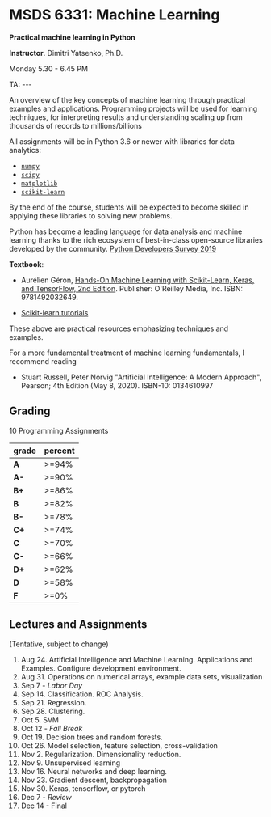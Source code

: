 # MSDS 6331: Machine Learning

**Practical machine learning in Python**

**Instructor**. Dimitri Yatsenko, Ph.D.

Monday 5.30 - 6.45 PM

TA: ---

An overview of the key concepts of machine learning through practical examples and applications. Programming projects will be used for learning techniques, for interpreting results and understanding scaling up from thousands of records to millions/billions

All assignments will be in Python 3.6 or newer with libraries for data analytics: 
* [`numpy`](https://numpy.org/)
* [`scipy`](https://www.scipy.org/)
* [`matplotlib`](https://matplotlib.org/) 
* [`scikit-learn`](https://scikit-learn.org)

By the end of the course, students will be expected to become skilled in applying these libraries to solving new problems.

Python has become a leading language for data analysis and machine learning thanks to the rich ecosystem of best-in-class open-source libraries developed by the community. 
[Python Developers Survey 2019](https://www.jetbrains.com/lp/python-developers-survey-2019/)


**Textbook**: 
* Aurélien Géron, [Hands-On Machine Learning with Scikit-Learn, Keras, and TensorFlow, 2nd Edition](https://learning.oreilly.com/library/view/hands-on-machine-learning/9781492032632/). Publisher: O'Reilley Media, Inc. ISBN: 9781492032649.

* [Scikit-learn tutorials](https://scikit-learn.org)

These above are practical resources emphasizing techniques and examples. 

For a more fundamental treatment of machine learning fundamentals, I recommend reading 
* Stuart Russell, Peter Norvig "Artificial Intelligence: A Modern Approach", Pearson; 4th Edition (May 8, 2020). ISBN-10: 0134610997

## Grading 
10 Programming Assignments

|grade| percent |
|---|---|
|**A** |>=94%|
|**A-**|>=90%|
|**B+**|>=86%|
|**B**|>=82%|
|**B-**|>=78%|
|**C+**|>=74%|
|**C**|>=70%|
|**C-**|>=66%|
|**D+**|>=62%|
|**D**|>=58%|
|**F**|>=0%|

## Lectures and Assignments 

(Tentative, subject to change)

1. Aug 24. Artificial Intelligence and Machine Learning. Applications and Examples. Configure development environment.
2. Aug 31. Operations on numerical arrays, example data sets, visualization
3. Sep 7 - *Labor Day*
4. Sep 14. Classification. ROC Analysis.
5. Sep 21. Regression. 
6. Sep 28. Clustering.
7. Oct 5. SVM
8. Oct 12 - *Fall Break*
9. Oct 19. Decision trees and random forests.
10. Oct 26. Model selection, feature selection, cross-validation
11. Nov 2. Regularization. Dimensionality reduction.
12. Nov 9. Unsupervised learning
13. Nov 16. Neural networks and deep learning.
14. Nov 23. Gradient descent, backpropagation
15. Nov 30. Keras, tensorflow, or pytorch
16. Dec 7 - *Review*
17. Dec 14 - Final 

